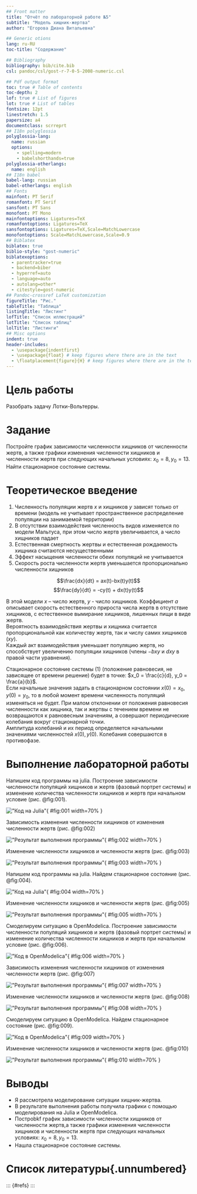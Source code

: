 ```yaml
---
## Front matter
title: "Отчёт по лабораторной работе №5"
subtitle: "Модель хищник-жертва"
author: "Егорова Диана Витальевна"

## Generic otions
lang: ru-RU
toc-title: "Содержание"

## Bibliography
bibliography: bib/cite.bib
csl: pandoc/csl/gost-r-7-0-5-2008-numeric.csl

## Pdf output format
toc: true # Table of contents
toc-depth: 2
lof: true # List of figures
lot: true # List of tables
fontsize: 12pt
linestretch: 1.5
papersize: a4
documentclass: scrreprt
## I18n polyglossia
polyglossia-lang:
  name: russian
  options:
	- spelling=modern
	- babelshorthands=true
polyglossia-otherlangs:
  name: english
## I18n babel
babel-lang: russian
babel-otherlangs: english
## Fonts
mainfont: PT Serif
romanfont: PT Serif
sansfont: PT Sans
monofont: PT Mono
mainfontoptions: Ligatures=TeX
romanfontoptions: Ligatures=TeX
sansfontoptions: Ligatures=TeX,Scale=MatchLowercase
monofontoptions: Scale=MatchLowercase,Scale=0.9
## Biblatex
biblatex: true
biblio-style: "gost-numeric"
biblatexoptions:
  - parentracker=true
  - backend=biber
  - hyperref=auto
  - language=auto
  - autolang=other*
  - citestyle=gost-numeric
## Pandoc-crossref LaTeX customization
figureTitle: "Рис."
tableTitle: "Таблица"
listingTitle: "Листинг"
lofTitle: "Список иллюстраций"
lotTitle: "Список таблиц"
lolTitle: "Листинги"
## Misc options
indent: true
header-includes:
  - \usepackage{indentfirst}
  - \usepackage{float} # keep figures where there are in the text
  - \floatplacement{figure}{H} # keep figures where there are in the text
---
```


# Цель работы

Разобрать задачу Лотки-Вольтерры.

# Задание

Постройте график зависимости численности хищников от численности жертв,
а также графики изменения численности хищников и численности жертв при
следующих начальных условиях: $x_0 = 8, y_0 = 13$. Найти стационарное
состояние системы.


# Теоретическое введение

1. Численность популяции жертв $x$ и хищников $y$ зависят только от времени
(модель не учитывает пространственное распределение популяции на
занимаемой территории)
2. В отсутствии взаимодействия численность видов изменяется по модели
Мальтуса, при этом число жертв увеличивается, а число хищников падает
3. Естественная смертность жертвы и естественная рождаемость хищника
считаются несущественными
4. Эффект насыщения численности обеих популяций не учитывается
5. Скорость роста численности жертв уменьшается пропорционально
численности хищников

$$\frac{dx}{dt} = ax(t)-bx(t)y(t)$$
$$\frac{dy}{dt} = -cy(t) + dx(t)y(t)$$

В этой модели $x$ – число жертв, $y$ - число хищников. Коэффициент $a$ описывает скорость естественного прироста числа жертв в отсутствие хищников, с естественное вымирание хищников, лишенных пищи в виде жертв.   
Вероятность взаимодействия жертвы и хищника считается пропорциональной как количеству жертв, так и числу самих хищников $(xy)$.   
Каждый акт взаимодействия уменьшает популяцию жертв, но способствует увеличению популяции хищников (члены $-bxy$ и $dxy$ в правой части уравнения). 

Стационарное состояние системы (1) (положение равновесия, не зависящее от времени решение) будет в точке: $x_0 = \frac{c}{d}, y_0 = \frac{a}{b}$.   
Если начальные значения задать в стационарном состоянии $x(0)=x_0, y(0)= y_0$, то в любой момент времени численность популяций изменяться не будет. При малом отклонении от положения равновесия численности как хищника, так и жертвы с течением времени не возвращаются к равновесным значениям, а совершают периодические колебания вокруг стационарной точки.   
Амплитуда колебаний и их период определяется начальными значениями численностей $x(0), y(0)$. Колебания совершаются в противофазе.

# Выполнение лабораторной работы

Напишем код программы на julia. Построение зависимости численности популяций хищников и жертв (фазовый портрет системы) и изменение количества численности хищников и жертв при начальном условие (рис. @fig:001).  

!["Код на Julia"](image/1.png){ #fig:001 width=70% } 

Зависимость изменения численности хищников от изменения численности жертв (рис. @fig:002)  

!["Результат выполнения программы"](image/2.png){ #fig:002 width=70% } 

Изменение численности хищников и численности жертв (рис. @fig:003)  

!["Результат выполнения программы"](image/3.png){ #fig:003 width=70% }

Напишем код программы на julia. Найдем стационарное состояние (рис. @fig:004).  

!["Код на Julia"](image/4.png){ #fig:004 width=70% }

Изменение численности хищников и численности жертв (рис. @fig:005)  

!["Результат выполнения программы"](image/5.png){ #fig:005 width=70% }

Смоделируем ситуацию в OpenModelica. Построение зависимости численности популяций хищников и жертв (фазовый портрет системы) и изменение количества численности хищников и жертв при начальном условие (рис. @fig:006).  

!["Код в OpenModelica"](image/6.png){ #fig:006 width=70% }

Зависимость изменения численности хищников от изменения численности жертв (рис. @fig:007)  

!["Результат выполнения программы"](image/7.png){ #fig:007 width=70% }

Изменение численности хищников и численности жертв (рис. @fig:008)  

!["Результат выполнения программы"](image/8.png){ #fig:008 width=70% }

Смоделируем ситуацию в OpenModelica. Найдем стационарное состояние (рис. @fig:009).  

!["Код в OpenModelica"](image/9.png){ #fig:009 width=70% }

Изменение численности хищников и численности жертв (рис. @fig:010)  

!["Результат выполнения программы"](image/10.png){ #fig:010 width=70% }

# Выводы

- Я рассмотрела моделирование ситуации хищник-жертва. 
- В результате выполнения работы получила графики с помощью моделирования на Julia и OpenModelica.
- Построbkf график зависимости численности хищников от численности жертв,a также графики изменения численности хищников и численности жертв при следующих начальных условиях: $x_0 = 8, y_0 = 13$. 
- Нашла стационарное состояние системы.

# Список литературы{.unnumbered}

::: {#refs}
:::
